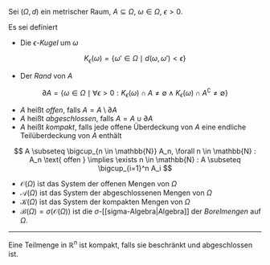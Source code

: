 Sei $(\Omega, d)$ ein metrischer Raum, $A \subseteq \Omega$, $\omega \in \Omega$, $\epsilon \gt 0$.

Es sei definiert
- Die *$\epsilon$-Kugel* um $\omega$

$$
	K_\epsilon(\omega) = \{ \omega' \in \Omega \mid d(\omega, \omega') \lt \epsilon \}
$$

- Der *Rand* von $A$

$$
	\partial A = \{ \omega \in \Omega \mid \forall \epsilon \gt 0 : K_\epsilon(\omega) \cap A \ne \emptyset \land K_\epsilon(\omega) \cap A^\complement \ne \emptyset \}
$$

- $A$ heißt *offen*, falls $A = A \setminus \partial A$
- $A$ heißt *abgeschlossen*, falls $A = A \cup \partial A$
- $A$ heißt *kompakt*, falls jede offene Überdeckung von $A$ eine endliche Teilüberdeckung von $A$ enthält

$$
	A \subseteq \bigcup_{n \in \mathbb{N}} A_n, \forall n \in \mathbb{N} : A_n \text{ offen } \implies \exists n \in \mathbb{N} : A \subseteq \bigcup_{i=1}^n A_i
$$

- $\mathcal{O}(\Omega)$ ist das System der offenen Mengen von $\Omega$
- $\mathcal{A}(\Omega)$ ist das System der abgeschlossenen Mengen von $\Omega$
- $\mathcal{K}(\Omega)$ ist das System der kompakten Mengen von $\Omega$
- $\mathcal{B}(\Omega) = \sigma(\mathcal{O}(\Omega))$ ist die $\sigma$-[[sigma-Algebra|Algebra]] der *Borelmengen* auf $\Omega$.

---

Eine Teilmenge in $\mathbb{R}^n$ ist kompakt, falls sie beschränkt und abgeschlossen ist.